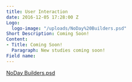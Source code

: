 ```yaml
---
title: User Interaction
date: 2016-12-05 17:28:00 Z
Logo:
  logo-image: "/uploads/NoDay%20Builders.psd"
Short Description: Coming Soon!
Content:
- Title: Coming Soon!
  Paragraph: New studies coming soon!
Field name: 
---
```


[NoDay Builders.psd](/uploads/NoDay%20Builders.psd)